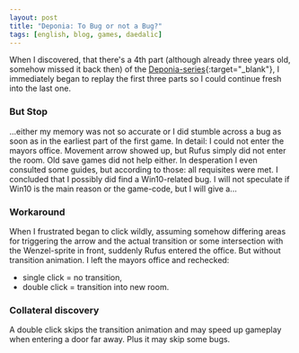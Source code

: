 ```yaml
---
layout: post
title: "Deponia: To Bug or not a Bug?"
tags: [english, blog, games, daedalic]
---
```

When I discovered, that there's a 4th part (although already three years old,
somehow missed it back then) of the [Deponia-series](
    https://www.daedalic.com/deponia
){:target="_blank"}, I immediately began to replay the first three parts so I
could continue fresh into the last one.

### But Stop

...either my memory was not so accurate or I did stumble across a bug as soon as
in the earliest part of the first game. In detail: I could not enter the mayors
office. Movement arrow showed up, but Rufus simply did not enter the room. Old
save games did not help either. In desperation I even consulted some guides, but
according to those: all requisites were met. I concluded that I possibly did
find a Win10-related bug. I will not speculate if Win10 is the main reason or
the game-code, but I will give a...

### Workaround

When I frustrated began to click wildly, assuming somehow differing areas for
triggering the arrow and the actual transition or some intersection with the
Wenzel-sprite in front, suddenly Rufus entered the office. But without
transition animation. I left the mayors office and rechecked:
* single click = no transition,
* double click = transition into new room.

### Collateral discovery

A double click skips the transition animation and may speed up gameplay when
entering a door far away. Plus it may skip some bugs.